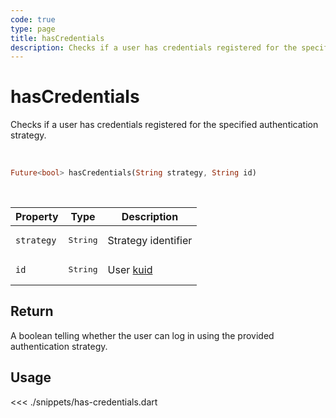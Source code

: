 ```yaml
---
code: true
type: page
title: hasCredentials
description: Checks if a user has credentials registered for the specified authentication strategy.
---
```


# hasCredentials

Checks if a user has credentials registered for the specified authentication strategy.

<br />

```dart
Future<bool> hasCredentials(String strategy, String id)
```

<br />

| Property | Type | Description |
|--- |--- |--- |
| `strategy` | <pre>String</pre> | Strategy identifier |
| `id` | <pre>String</pre> | User [kuid](/core/2/guides/essentials/user-authentication#kuzzle-user-identifier-kuid) |

## Return

A boolean telling whether the user can log in using the provided authentication strategy.

## Usage

<<< ./snippets/has-credentials.dart